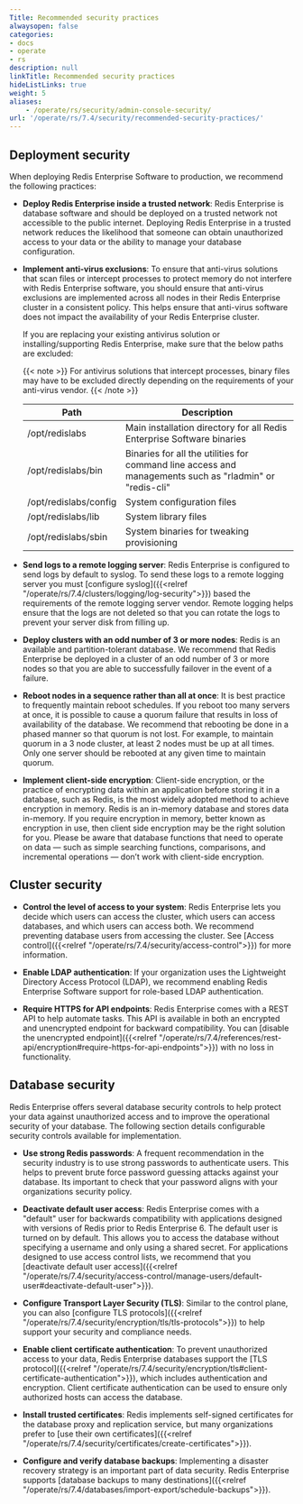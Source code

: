 ```yaml
---
Title: Recommended security practices
alwaysopen: false
categories:
- docs
- operate
- rs
description: null
linkTitle: Recommended security practices
hideListLinks: true
weight: 5
aliases:
    - /operate/rs/security/admin-console-security/
url: '/operate/rs/7.4/security/recommended-security-practices/'
---
```


## Deployment security

When deploying Redis Enterprise Software to production, we recommend the following practices:

- **Deploy Redis Enterprise inside a trusted network**:  Redis Enterprise is database software and should be deployed on a trusted network not accessible to the public internet. Deploying Redis Enterprise in a trusted network reduces the likelihood that someone can obtain unauthorized access to your data or the ability to manage your database configuration.

- **Implement anti-virus exclusions**: To ensure that anti-virus solutions that scan files or intercept processes to protect memory do not interfere with Redis Enterprise software, you should ensure that anti-virus exclusions are implemented across all nodes in their Redis Enterprise cluster in a consistent policy. This helps ensure that anti-virus software does not impact the availability of your Redis Enterprise cluster.

    If you are replacing your existing antivirus solution or installing/supporting Redis Enterprise, make sure that the below paths are excluded:

    {{< note >}}
For antivirus solutions that intercept processes, binary files may have to be excluded directly depending on the requirements of your anti-virus vendor.
    {{< /note >}}

    | **Path** | **Description** |
    |------------|-----------------|
    | /opt/redislabs | Main installation directory for all Redis Enterprise Software binaries |
    | /opt/redislabs/bin | Binaries for all the utilities for command line access and managements such as "rladmin" or "redis-cli" |
    | /opt/redislabs/config | System configuration files |
    | /opt/redislabs/lib | System library files |
    | /opt/redislabs/sbin | System binaries for tweaking provisioning |

- **Send logs to a remote logging server**: Redis Enterprise is configured to send logs by default to syslog. To send these logs to a remote logging server you must [configure syslog]({{<relref "/operate/rs/7.4/clusters/logging/log-security">}}) based the requirements of the remote logging server vendor. Remote logging helps ensure that the logs are not deleted so that you can rotate the logs to prevent your server disk from filling up.

- **Deploy clusters with an odd number of 3 or more nodes**: Redis is an available and partition-tolerant database. We recommend that Redis Enterprise be deployed in a cluster of an odd number of 3 or more nodes so that you are able to successfully failover in the event of a failure.

- **Reboot nodes in a sequence rather than all at once**: It is best practice to frequently maintain reboot schedules. If you reboot too many servers at once, it is possible to cause a quorum failure that results in loss of availability of the database. We recommend that rebooting be done in a phased manner so that quorum is not lost. For example, to maintain quorum in a 3 node cluster, at least 2 nodes must be up at all times. Only one server should be rebooted at any given time to maintain quorum.

- **Implement client-side encryption**: Client-side encryption, or the practice of encrypting data within an application before storing it in a database, such as Redis, is the most widely adopted method to achieve encryption in memory. Redis is an in-memory database and stores data in-memory. If you require encryption in memory, better known as encryption in use, then client side encryption may be the right solution for you. Please be aware that database functions that need to operate on data — such as simple searching functions, comparisons, and incremental operations — don’t work with client-side encryption.

## Cluster security

- **Control the level of access to your system**: Redis Enterprise lets you decide which users can access the cluster, which users can access databases, and which users can access both. We recommend preventing database users from accessing the cluster. See [Access control]({{<relref "/operate/rs/7.4/security/access-control">}}) for more information.

- **Enable LDAP authentication**: If your organization uses the Lightweight Directory Access Protocol (LDAP), we recommend enabling Redis Enterprise Software support for role-based LDAP authentication.

- **Require HTTPS for API endpoints**: Redis Enterprise comes with a REST API to help automate tasks. This API is available in both an encrypted and unencrypted endpoint for backward compatibility. You can [disable the unencrypted endpoint]({{<relref "/operate/rs/7.4/references/rest-api/encryption#require-https-for-api-endpoints">}}) with no loss in functionality.

## Database security

Redis Enterprise offers several database security controls to help protect your data against unauthorized access and to improve the operational security of your database. The following section details configurable security controls available for implementation.

- **Use strong Redis passwords**: A frequent recommendation in the security industry is to use strong passwords to authenticate users. This helps to prevent brute force password guessing attacks against your database. Its important to check that your password aligns with your organizations security policy.

- **Deactivate default user access**: Redis Enterprise comes with a "default" user for backwards compatibility with applications designed with versions of Redis prior to Redis Enterprise 6. The default user is turned on by default. This allows you to access the database without specifying a username and only using a shared secret. For applications designed to use access control lists, we recommend that you [deactivate default user access]({{<relref "/operate/rs/7.4/security/access-control/manage-users/default-user#deactivate-default-user">}}).

- **Configure Transport Layer Security (TLS)**: Similar to the control plane, you can also [configure TLS protocols]({{<relref "/operate/rs/7.4/security/encryption/tls/tls-protocols">}}) to help support your security and compliance needs.

- **Enable client certificate authentication**: To prevent unauthorized access to your data, Redis Enterprise databases support the [TLS protocol]({{<relref "/operate/rs/7.4/security/encryption/tls#client-certificate-authentication">}}), which includes authentication and encryption. Client certificate authentication can be used to ensure only authorized hosts can access the database.

- **Install trusted certificates**: Redis implements self-signed certificates for the database proxy and replication service, but many organizations prefer to [use their own certificates]({{<relref "/operate/rs/7.4/security/certificates/create-certificates">}}).

- **Configure and verify database backups**: Implementing a disaster recovery strategy is an important part of data security. Redis Enterprise supports [database backups to many destinations]({{<relref "/operate/rs/7.4/databases/import-export/schedule-backups">}}).
